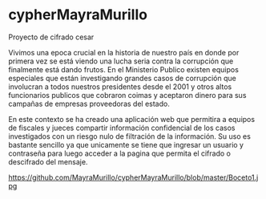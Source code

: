 # cypherMayraMurillo
Proyecto de cifrado cesar

Vivimos una epoca crucial en la historia de nuestro país en donde por primera vez se está viendo una lucha seria contra la corrupción que finalmente está dando frutos. 
En el Ministerio Publico existen equipos especiales que están investigando grandes casos de corrupción que involucran a todos nuestros presidentes desde el 2001 y otros altos funcionarios publicos que cobraron coimas y aceptaron dinero para sus campañas de empresas proveedoras del estado.

En este contexto se ha creado una aplicación web que permitira a equipos de fiscales y jueces compartir información confidencial de los casos investigados con un riesgo nulo de filtración de la información. Su uso es bastante sencillo ya que unicamente se tiene que ingresar un usuario y contraseña para luego acceder a la pagina que permita el cifrado o descifrado del mensaje.


https://github.com/MayraMurillo/cypherMayraMurillo/blob/master/Boceto1.jpg
